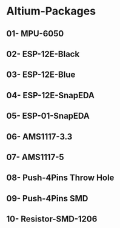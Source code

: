 # Altium-Packages
## 01-  MPU-6050
## 02-  ESP-12E-Black
## 03-  ESP-12E-Blue
## 04-  ESP-12E-SnapEDA
## 05-  ESP-01-SnapEDA
## 06-  AMS1117-3.3
## 07-  AMS1117-5
## 08-  Push-4Pins Throw Hole
## 09-  Push-4Pins SMD
## 10-  Resistor-SMD-1206
